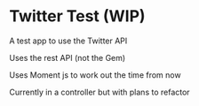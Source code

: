 Twitter Test (WIP)
==================

A test app to use the Twitter API

Uses the rest API (not the Gem)

Uses Moment js to work out the time from now

Currently in a controller but with plans to refactor

